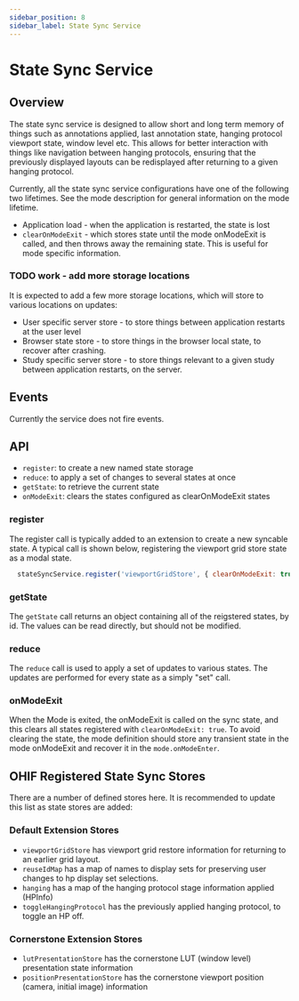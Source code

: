```yaml
---
sidebar_position: 8
sidebar_label: State Sync Service
---
```


# State Sync Service

## Overview
The state sync service is designed to allow short and long term memory of things such as
annotations applied, last annotation state, hanging protocol viewport state,
window level etc.  This allows for better interaction with things like navigation
between hanging protocols, ensuring that the previously displayed layouts
can be redisplayed after returning to a given hanging protocol.

Currently, all the state sync service configurations have one of the following two
lifetimes.  See the mode description for general information on the mode lifetime.

* Application load - when the application is restarted, the state is lost
* `clearOnModeExit` - which stores state until the mode onModeExit is called, and then throws away the remaining state.  This is useful for mode specific information.

### TODO work - add more storage locations
It is expected to add a few more storage locations, which will store to various
locations on updates:

* User specific server store - to store things between application restarts at the user level
* Browser state store - to store things in the browser local state, to recover after crashing.
* Study specific server store - to store things relevant to a given study between application restarts, on the server.

## Events

Currently the service does not fire events.

## API

- `register`: to create a new named state storage
- `reduce`: to apply a set of changes to several states at once
- `getState`: to retrieve the current state
- `onModeExit`: clears the states configured as clearOnModeExit states

### register
The register call is typically added to an extension to create a new
syncable state.  A typical call is shown below, registering the viewport
grid store state as a modal state.

```javascript
  stateSyncService.register('viewportGridStore', { clearOnModeExit: true });
```

### getState
The `getState` call returns an object containing all of the reigstered states,
by id.  The values can be read directly, but should not be modified.

### reduce
The `reduce` call is used to apply a set of updates to various states.  The
updates are performed for every state as a simply "set" call.

### onModeExit
When the Mode is exited, the onModeExit is called on the sync state, and this
clears all states registered with `clearOnModeExit: true`.
To avoid clearing the state, the mode definition should store any transient
state in the mode onModeExit and recover it in the `mode.onModeEnter`.

## OHIF Registered State Sync Stores
There are a number of defined stores here.  It is recommended to update this
list as state stores are added:

### Default Extension Stores

* `viewportGridStore` has viewport grid restore information for returning to an earlier grid layout.
* `reuseIdMap` has a map of names to display sets for preserving user changes to hp display set selections.
* `hanging` has a map of the hanging protocol stage information applied (HPInfo)
* `toggleHangingProtocol` has the previously applied hanging protocol, to toggle an HP off.

### Cornerstone Extension Stores

* `lutPresentationStore` has the cornerstone LUT (window level) presentation state information
* `positionPresentationStore` has the cornerstone viewport position (camera, initial image) information
